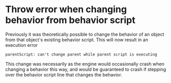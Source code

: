 # Throw error when changing behavior from behavior script

Previously it was theoretically possible to change the behavior of an 
object from that object's existing behavior script. This will now
result in an execution error

	parentScript: can't change parent while parent script is executing
	
This change was necessarily as the engine would occasionally crash when
changing a behavior this way, and would be guaranteed to crash if 
stepping over the behavior script line that changes the behavior.